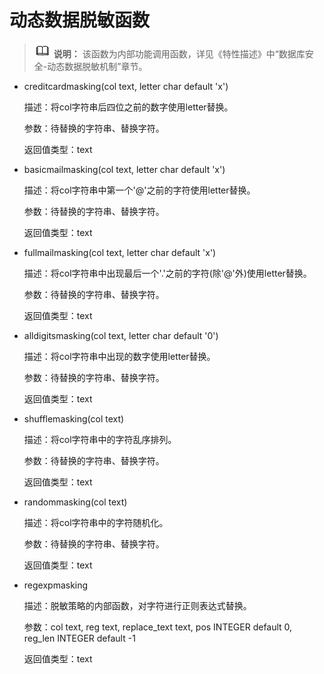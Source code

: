 # 动态数据脱敏函数<a name="ZH-CN_TOPIC_0000001151866048"></a>

>![](public_sys-resources/icon-note.gif) **说明：** 
>该函数为内部功能调用函数，详见《特性描述》中“数据库安全-动态数据脱敏机制”章节。

-   creditcardmasking\(col text, letter char default 'x'\)

    描述：将col字符串后四位之前的数字使用letter替换。

    参数：待替换的字符串、替换字符。

    返回值类型：text

-   basicmailmasking\(col text, letter char default 'x'\)

    描述：将col字符串中第一个'@'之前的字符使用letter替换。

    参数：待替换的字符串、替换字符。

    返回值类型：text

-   fullmailmasking\(col text, letter char default 'x'\)

    描述：将col字符串中出现最后一个'.'之前的字符\(除'@'外\)使用letter替换。

    参数：待替换的字符串、替换字符。

    返回值类型：text

-   alldigitsmasking\(col text, letter char default '0'\)

    描述：将col字符串中出现的数字使用letter替换。

    参数：待替换的字符串、替换字符。

    返回值类型：text

-   shufflemasking\(col text\)

    描述：将col字符串中的字符乱序排列。

    参数：待替换的字符串、替换字符。

    返回值类型：text

-   randommasking\(col text\)

    描述：将col字符串中的字符随机化。

    参数：待替换的字符串、替换字符。

    返回值类型：text

- regexpmasking

  描述：脱敏策略的内部函数，对字符进行正则表达式替换。

  参数：col text, reg text, replace\_text text, pos INTEGER default 0, reg\_len INTEGER default -1

  返回值类型：text